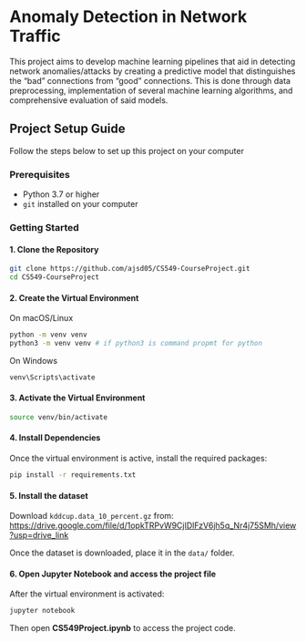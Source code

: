 # Anomaly Detection in Network Traffic
This project aims to develop machine learning pipelines that aid in detecting network
anomalies/attacks by creating a predictive model that distinguishes the “bad” connections
from “good” connections. This is done through data preprocessing, implementation of
several machine learning algorithms, and comprehensive evaluation of said models.
## Project Setup Guide

Follow the steps below to set up this project on your computer

### Prerequisites

- Python 3.7 or higher
- `git` installed on your computer

### Getting Started

#### 1. Clone the Repository

```bash
git clone https://github.com/ajsd05/CS549-CourseProject.git
cd CS549-CourseProject
```

#### 2. Create the Virtual Environment

On macOS/Linux
```bash
python -m venv venv
python3 -m venv venv # if python3 is command propmt for python
```


On Windows
```cmd
venv\Scripts\activate
```

#### 3. Activate the Virtual Environment
```bash
source venv/bin/activate
```

#### 4. Install Dependencies

Once the virtual environment is active, install the required packages:
```bash
pip install -r requirements.txt
```
#### 5. Install the dataset
Download `kddcup.data_10_percent.gz` from: https://drive.google.com/file/d/1opkTRPvW9CjIDlFzV6jh5q_Nr4j75SMh/view?usp=drive_link 

Once the dataset is downloaded, place it in the `data/` folder.

#### 6. Open Jupyter Notebook and access the project file
After the virtual environment is activated:
```bash
jupyter notebook
```
Then open **CS549Project.ipynb** to access the project code.

